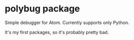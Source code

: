 # polybug package

Simple debugger for Atom. Currently supports only Python.

It's my first packages, so it's probably pretty bad.
